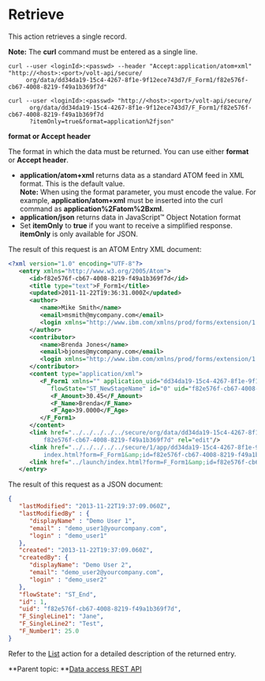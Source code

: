 # Retrieve 

This action retrieves a single record.

**Note:** The **curl** command must be entered as a single line.

```
curl --user <loginId>:<passwd> --header "Accept:application/atom+xml" "http://<host>:<port>/volt-api/secure/
     org/data/dd34da19-15c4-4267-8f1e-9f12ece743d7/F_Form1/f82e576f-cb67-4008-8219-f49a1b369f7d"

curl --user <loginId>:<passwd> "http://<host>:<port>/volt-api/secure/
      org/data/dd34da19-15c4-4267-8f1e-9f12ece743d7/F_Form1/f82e576f-cb67-4008-8219-f49a1b369f7d
      ?itemOnly=true&format=application%2fjson"
```

**format or Accept header**

The format in which the data must be returned. You can use either **format** or **Accept header**.

   - **application/atom+xml** returns data as a standard ATOM feed in XML format. This is the default value.<br>
        **Note:** When using the format parameter, you must encode the value. For example, **application/atom+xml** must be inserted into the curl command as **application%2Fatom%2Bxml**.
   -   **application/json** returns data in JavaScript™ Object Notation format
   -   Set **itemOnly** to **true** if you want to receive a simplified response. **itemOnly** is only available for JSON.

The result of this request is an ATOM Entry XML document:

```xml
<?xml version="1.0" encoding="UTF-8"?>
   <entry xmlns="http://www.w3.org/2005/Atom">
      <id>f82e576f-cb67-4008-8219-f49a1b369f7d</id>
      <title type="text">F_Form1</title>
      <updated>2011-11-22T19:36:31.000Z</updated>
      <author>
         <name>Mike Smith</name>
         <email>msmith@mycompany.com</email>
         <login xmlns="http://www.ibm.com/xmlns/prod/forms/extension/1.0">msmith@mycompany.com</login>
      </author>
      <contributor>
         <name>Brenda Jones</name>
         <email>bjones@mycompany.com</email>
         <login xmlns="http://www.ibm.com/xmlns/prod/forms/extension/1.0">bjones@mycompany.com</login>
      </contributor>
      <content type="application/xml">
         <F_Form1 xmlns="" application_uid="dd34da19-15c4-4267-8f1e-9f12ece743d7" draft_ownerid="" 
            flowState="ST_NewStageName" id="0" uid="f82e576f-cb67-4008-8219-f49a1b369f7d">
            <F_Amount>30.45</F_Amount>
            <F_Name>Brenda</F_Name>
            <F_Age>39.0000</F_Age>
         </F_Form1>
      </content>
      <link href="../../../../../secure/org/data/dd34da19-15c4-4267-8f1e-9f12ece743d7/F_Form1/
          f82e576f-cb67-4008-8219-f49a1b369f7d" rel="edit"/>
      <link href="../../../../../secure/1/app/dd34da19-15c4-4267-8f1e-9f12ece743d7/print/
          index.html?form=F_Form1&amp;id=f82e576f-cb67-4008-8219-f49a1b369f7d" rel="print"/>
      <link href="../launch/index.html?form=F_Form1&amp;id=f82e576f-cb67-4008-8219-f49a1b369f7d" rel="form"/>
   </entry>
```

The result of this request as a JSON document:

```json
{
   "lastModified": "2013-11-22T19:37:09.060Z",
   "lastModifiedBy" : {             
      "displayName" : "Demo User 1",
      "email" : "demo_user1@yourcompany.com",
      "login" : "demo_user1"           
   },
   "created": "2013-11-22T19:37:09.060Z",
   "createdBy": {
      "displayName": "Demo User 2",
      "email": "demo_user2@yourcompany.com",
      "login" : "demo_user2" 
   },
   "flowState": "ST_End",
   "id": 1,
   "uid": "f82e576f-cb67-4008-8219-f49a1b369f7d",
   "F_SingleLine1": "Jane",
   "F_SingleLine2": "Test",
   "F_Number1": 25.0
}
```

Refer to the [List](ref_data_rest_api_list.md) action for a detailed description of the returned entry.

**Parent topic: **[Data access REST API](ref_data_access_rest_api.md)

